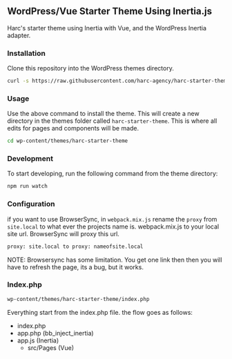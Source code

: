## WordPress/Vue Starter Theme Using Inertia.js

Harc's starter theme using Inertia with Vue, and the WordPress Inertia adapter.

### Installation
Clone this repository into the WordPress themes directory.

```bash
curl -s https://raw.githubusercontent.com/harc-agency/harc-starter-theme/master/install-theme.sh | bash -s
```

### Usage
Use the above command to install the theme. This will create a new directory in the themes folder called `harc-starter-theme`. This is where all edits for pages and components will be made.

```bash
cd wp-content/themes/harc-starter-theme
```

### Development
To start developing, run the following command from the theme directory: 

```bash
npm run watch
```

### Configuration
if you want to use BrowserSync, in `webpack.mix.js` rename the `proxy` from `site.local` to what ever the projects name is. webpack.mix.js to your local site url. BrowserSync will proxy this url.

```bash
proxy: site.local to proxy: nameofsite.local
``` 

NOTE: Browsersync has some limitation. You get one link then then you will have to refresh the page, its a bug, but it works.
 
### Index.php

```bash
wp-content/themes/harc-starter-theme/index.php
```

Everything start from the index.php file. the flow goes as follows:
  - index.php  
  - app.php (bb_inject_inertia)
  - app.js (Inertia) 
    - src/Pages (Vue)
     
